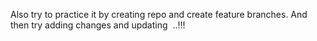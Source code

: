 Also try to practice it by creating repo and create feature branches.
And then try adding changes and updating  ..!!!
